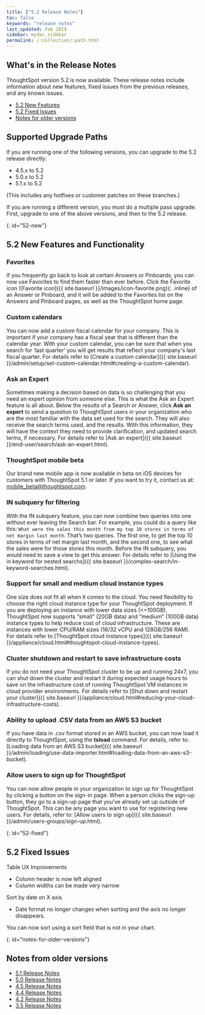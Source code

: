 ```yaml
---
title: ["5.2 Release Notes"]
toc: false
keywords: "release notes"
last_updated: Feb 2019
sidebar: mydoc_sidebar
permalink: /:collection/:path.html
---
```


## What's in the Release Notes

ThoughtSpot version 5.2 is now available. These release notes include information about new features,
fixed issues from the previous releases, and any known issues.

* [5.2 New Features](#52-new)
* [5.2 Fixed Issues](#52-fixed)
* [Notes for older versions](#notes-for-older-versions)

## Supported Upgrade Paths

If you are running one of the following versions, you can upgrade to the 5.2 release
directly:

* 4.5.x to 5.2
* 5.0.x to 5.2
* 5.1.x to 5.2

(This includes any hotfixes or customer patches on these branches.)

If you are running a different version, you must do a multiple pass upgrade.
First, upgrade to one of the above versions, and then to the 5.2 release.

{: id="52-new"}
## 5.2 New Features and Functionality

### Favorites

If you frequently go back to look at certain Answers or Pinboards, you can now use Favorites to find them faster than ever before. Click the Favorite icon ![Favorite icon]({{ site.baseurl }}/images/icon-favorite.png){: .inline} of an Answer or Pinboard, and it will be added to the Favorites list on the Answers and Pinboard pages, as well as the ThoughtSpot home page.

### Custom calendars

You can now add a custom fiscal calendar for your company. This is important if your company has a fiscal year that is different than the calendar year. With your custom calendar, you can be sure that when you search for ‘last quarter’ you will get results that reflect your company's last fiscal quarter. For details refer to [Create a custom calendar]({{ site.baseurl }}/admin/setup/set-custom-calendar.html#creating-a-custom-calendar).

### Ask an Expert

Sometimes making a decision based on data is so challenging that you need an expert opinion from someone else. This is what the Ask an Expert feature is all about. Below the results of a Search or Answer, click **Ask an expert** to send a question to ThoughtSpot users in your organization who are the most familiar with the data set used for the search.  They will also receive the search terms used, and the results. With this information, they will have the context they need to provide clarification, and updated search terms, if necessary. For details refer to [Ask an expert]({{ site.baseurl }}/end-user/search/ask-an-expert.html).

### ThoughtSpot mobile beta

Our brand new mobile app is now available in beta on iOS devices for customers with ThoughtSpot 5.1 or later. If you want to try it, contact us at: <mobile_beta@thoughtspot.com>.  

### IN subquery for filtering

With the IN subquery feature, you can now combine two queries into one without ever leaving the Search bar. For example, you could do a query like this: `What were the sales this month from my top 10 stores in terms of net margin last month`. That’s two queries. The first one, to get the top 10 stores in terms of net margin last month, and the second one, to see what the sales were for those stores this month.  Before the IN subquery, you would need to save a view to get this answer. For details refer to [Using the in keyword for nested searchs]({{ site.baseurl }}/complex-search/in-keyword-searches.html).

### Support for small and medium cloud instance types

One size does not fit all when it comes to the cloud. You need flexibility to choose the right cloud instance type for your ThoughtSpot deployment. If you are deploying an instance with lower data sizes (<=100GB), ThoughtSpot now supports “small” (20GB data) and “medium” (100GB data) instance types to help reduce cost of cloud infrastructure. These are instances with lower CPU/RAM sizes (16/32 vCPU and 128GB/256 RAM). For details refer to [ThoughtSpot cloud instance types]({{ site.baseurl }}/appliance/cloud.html#thoughtspot-cloud-instance-types).

### Cluster shutdown and restart to save infrastructure costs

If you do not need your ThoughtSpot cluster to be up and running 24x7, you can shut down the cluster and restart it during expected usage hours to save on the infrastructure cost of running ThoughtSpot VM instances in cloud provider environments. For details refer to [Shut down and restart your cluster]({{ site.baseurl }}/appliance/cloud.html#reducing-your-cloud-infrastructure-costs).

### Ability to upload .CSV data from an AWS S3 bucket

If you have data in .csv format stored in an AWS bucket, you can now load it directly to ThoughtSpot, using the **tsload** command. For details, refer to: [Loading data from an AWS S3 bucket]({{ site.baseurl }}/admin/loading/use-data-importer.html#loading-data-from-an-aws-s3-bucket).

### Allow users to sign up for ThoughtSpot

You can now allow people in your organization to sign up for ThoughtSpot by clicking a button on the sign-in page. When a person clicks the sign-up button, they go to a sign-up page that you’ve already set up outside of ThoughtSpot. This can be any page you want to use for registering new users.
For details, refer to: [Allow users to sign up]({{ site.baseurl }}/admin/users-groups/sign-up.html).

{: id="52-fixed"}
## 5.2 Fixed Issues

Table UX Improvements
* Column header is now left aligned
* Column widths can be made very narrow

Sort by date on X axis
* Date format no longer changes when sorting and the axis no longer disappears.

You can now sort using a sort field that is not in your chart.

{: id="notes-for-older-versions"}
## Notes from older versions

* [5.1 Release Notes](/5.0/pdf/ThoughtSpot_Release_Notes_5.1.pdf)
* [5.0 Release Notes](/5.0/pdf/ThoughtSpot_Release_Notes_5.0.pdf)
* [4.5 Release Notes](/4.5/pdf/ThoughtSpot_Release_Notes_4.5.pdf)
* [4.4 Release Notes](/4.4/pdf/ThoughtSpot_Release_Notes_4.4.pdf)
* [4.2 Release Notes](/4.2/pdf/ThoughtSpot_Release_Notes_4.2.2.pdf)
* [3.5 Release Notes](/3.5/pdf/ThoughtSpot_Release_Notes_3.5.7.pdf)
